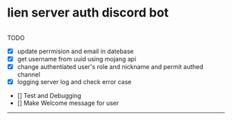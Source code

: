 ###### 
lien server auth discord bot 
======

###### 
TODO
- [X] update perrmision and email in datebase 
- [X] get username from uuid using mojang api 
- [X] change authentiated user's role and nickname and permit authed channel 
- [X] logging server log and check error case 
- [] Test and Debugging
- [] Make Welcome message for user 
------
 

